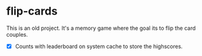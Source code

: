 # flip-cards
This is an old project. It's a memory game where the goal its to flip the card couples.

- [X] Counts with leaderboard on system cache to store the highscores.
